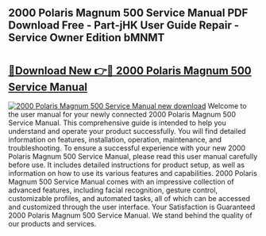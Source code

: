 ## 2000 Polaris Magnum 500 Service Manual PDF Download Free - Part-jHK User Guide Repair - Service Owner Edition bMNMT

# <h2><a href="http://bc28533.oget.top/?id=2000+Polaris+Magnum+500+Service+Manual">🔗Download New 👉🔴 2000 Polaris Magnum 500 Service Manual</a></h2>

[![2000 Polaris Magnum 500 Service Manual new download](https://i.imgur.com/5g1atiW.png)](http://bc28533.oget.top/?id=2000+Polaris+Magnum+500+Service+Manual)
Welcome to the user manual for your newly connected 2000 Polaris Magnum 500 Service Manual. This comprehensive guide is intended to help you understand and operate your product successfully. You will find detailed information on features, installation, operation, maintenance, and troubleshooting. To ensure a successful experience with your new 2000 Polaris Magnum 500 Service Manual, please read this user manual carefully before use. It includes detailed instructions for product setup, as well as information on how to use its various features and capabilities. 2000 Polaris Magnum 500 Service Manual comes with an impressive collection of advanced features, including facial recognition, gesture control, customizable profiles, and automated tasks, all of which can be accessed and customized through the user interface. Your Satisfaction is Guaranteed 2000 Polaris Magnum 500 Service Manual. We stand behind the quality of our products and services.
